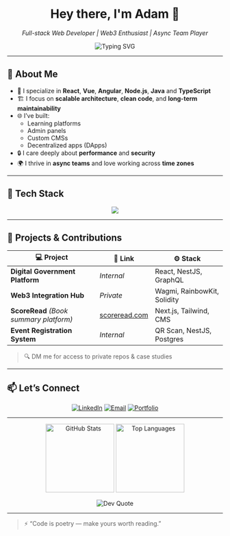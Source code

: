 <h1 align="center">Hey there, I'm Adam 👋</h1>

<p align="center">
  <em>Full-stack Web Developer | Web3 Enthusiast | Async Team Player</em>
</p>

<p align="center">
  <img src="https://readme-typing-svg.herokuapp.com?font=Fira+Code&size=22&pause=1000&center=true&vCenter=true&width=435&lines=Clean+Code+%E2%9C%94;Scalable+Architecture+%E2%9C%94;Web3+Integrations+%E2%9C%94;Let%E2%80%99s+build+something+awesome+%F0%9F%9A%80" alt="Typing SVG" />
</p>

---

## 🚀 About Me

- 🔧 I specialize in **React**, **Vue**, **Angular**, **Node.js**, **Java** and **TypeScript**  
- 🏗️ I focus on **scalable architecture**, **clean code**, and **long-term maintainability**
- 🌐 I’ve built:
  - Learning platforms
  - Admin panels
  - Custom CMSs
  - Decentralized apps (DApps)
- 🔒 I care deeply about **performance** and **security**
- 🌍 I thrive in **async teams** and love working across **time zones**

---

## 🧰 Tech Stack

<p align="center">
  <img src="https://skillicons.dev/icons?i=ts,js,react,nextjs,nodejs,nestjs,java,spring,vue,angular,tailwind,figma,postgres,mongodb,solidity" />
</p>

---

## 📂 Projects & Contributions

| 💻 Project | 🔗 Link | ⚙️ Stack |
|-----------|--------|----------|
| **Digital Government Platform** | _Internal_ | React, NestJS, GraphQL |
| **Web3 Integration Hub** | _Private_ | Wagmi, RainbowKit, Solidity |
| **ScoreRead** *(Book summary platform)* | [scoreread.com](https://scoreread.com) | Next.js, Tailwind, CMS |
| **Event Registration System** | _Internal_ | QR Scan, NestJS, Postgres |

> 🔍 DM me for access to private repos & case studies

---

## 📫 Let’s Connect

<p align="center">
  <a href="https://www.linkedin.com/in/ros-sopheak-adam-46ba5723a" target="_blank"><img alt="LinkedIn" src="https://img.shields.io/badge/LinkedIn-blue?logo=linkedin&style=for-the-badge" /></a>
  <a href="mailto:adaminiature@gmail.com"><img alt="Email" src="https://img.shields.io/badge/Email-D14836?style=for-the-badge&logo=gmail&logoColor=white" /></a>
  <a href="https://a-thedeveloper.vercel.app" target="_blank"><img alt="Portfolio" src="https://img.shields.io/badge/Visit-ScoreRead.com-%23007acc?style=for-the-badge&logo=vercel" /></a>
</p>

---

<p align="center">
  <img src="https://github-readme-stats.vercel.app/api?username=adamreaksmey&show_icons=true&theme=react" alt="GitHub Stats" height="160" />
  <img src="https://github-readme-stats.vercel.app/api/top-langs/?username=adamreaksmey&layout=compact&theme=react" alt="Top Languages" height="160" />
</p>

<p align="center">
  <img src="https://quotes-github-readme.vercel.app/api?type=horizontal&theme=radical" alt="Dev Quote">
</p>

---

> ⚡ “Code is poetry — make yours worth reading.”

